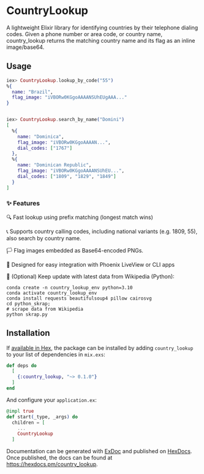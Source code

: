 # CountryLookup

A lightweight Elixir library for identifying countries by their telephone dialing codes. Given a phone number or area code, or country name, country_lookup returns the matching country name and its flag as an inline image/base64.

## Usage

```elixir
iex> CountryLookup.lookup_by_code("55")
%{
  name: "Brazil",
  flag_image: "iVBORw0KGgoAAAANSUhEUgAAA..."
}


iex> CountryLookup.search_by_name("Domini")
[
  %{
    name: "Dominica",
    flag_image: "iVBORw0KGgoAAAAN...",
    dial_codes: ["1767"]
  },
  %{
    name: "Dominican Republic",
    flag_image: "iVBORw0KGgoAAAANSUhEU...",
    dial_codes: ["1809", "1829", "1849"]
  }
]
```

### ✨ Features
🔍 Fast lookup using prefix matching (longest match wins)

📞 Supports country calling codes, including national variants (e.g. 1809, 55), also search by country name.

🏳️ Flag images embedded as Base64-encoded PNGs.

🔌 Designed for easy integration with Phoenix LiveView or CLI apps

📁 (Optional) Keep update with latest data from Wikipedia (Python):
```shell
conda create -n country_lookup_env python=3.10
conda activate country_lookup_env
conda install requests beautifulsoup4 pillow cairosvg
cd python_skrap;
# scrape data from Wikipedia
python skrap.py 
```



## Installation

If [available in Hex](https://hex.pm/docs/publish), the package can be installed
by adding `country_lookup` to your list of dependencies in `mix.exs`:

```elixir
def deps do
  [
    {:country_lookup, "~> 0.1.0"}
  ]
end
```

And configure your `application.ex`:

```elixir
@impl true
def start(_type, _args) do
  children = [
    ...
    CountryLookup
  ]
```


Documentation can be generated with [ExDoc](https://github.com/elixir-lang/ex_doc)
and published on [HexDocs](https://hexdocs.pm). Once published, the docs can
be found at <https://hexdocs.pm/country_lookup>.

